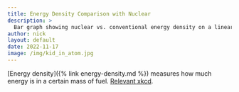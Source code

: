 ```yaml
---
title: Energy Density Comparison with Nuclear
description: >
  Bar graph showing nuclear vs. conventional energy density on a linear axis ;)
author: nick
layout: default
date: 2022-11-17
image: /img/kid_in_atom.jpg
---
```


<div class="row">
<div class="col-12" markdown="1">

[Energy density]({% link energy-density.md %}) measures how much energy is in a certain mass of fuel. [Relevant xkcd](https://xkcd.com/1162/).


<div class="row">
<div class="col-md-12" style="min-height: 100000px" id='plot'></div>
</div>
Learn more about [breeder reactors here]({% link recycling.md %}).

<hr/>


<script src='https://cdn.plot.ly/plotly-2.16.1.min.js'></script>

<script>


let bars = {
    x: ["Uranium (breeder)","Thorium (breeder)", "Uranium (non-breeder)", "Coal", "Nat Gas", "Lithium"],
    y: [80.6e6, 79.4e6, 80.3e6/60.0, 30.0, 53.5, 43.0],
    name: 'Energy density',
    type: 'bar',
    marker: {
        "color": "firebrick",
        "pattern": {
          "solidity": 0.5
        }
      }
};
var layout = {barmode: 'stack', 
  yaxis: {
      type: 'linear', autorange: false ,
      title: { 
      text: 'Energy Density (MJ/kg)',
        },
      nticks: 500,
      range: [0.0, 80.0e6],
      fixedrange: true
    }, 
  xaxis: { autotick: true, 
    title: {
          text: 'Fuel', 
      },
    fixedrange: true,
  },
  autosize: true,
  margin: {
      t: 0
    },
};

var config = {
  displayModeBar: false,
  staticPlot: false
}

let data = [bars];

Plotly.newPlot('plot', data, layout, config );

</script>

</div>
</div>
